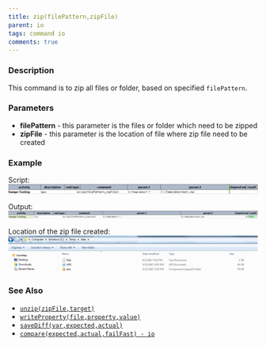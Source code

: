 ```yaml
---
title: zip(filePattern,zipFile)
parent: io
tags: command io
comments: true
---
```



### Description
This command is to zip all files or folder, based on specified `filePattern`.


### Parameters
- **filePattern** \- this parameter is the files or folder which need to be zipped
- **zipFile** \- this parameter is the location of file where zip file need to be created


### Example
Script:<br/>
![script](image/zip_01.png)

Output:<br/>
![output](image/zip_02.png)

Location of the zip file created:<br/>
![location](image/zip_03.png)


### See Also
- [`unzip(zipFile,target)`](unzip(zipFile,target))
- [`writeProperty(file,property,value)`](writeProperty(file,property,value))
- [`saveDiff(var,expected,actual)`](saveDiff(var,expected,actual))
- [`compare(expected,actual,failFast) - io`](compare(expected,actual,failFast))
